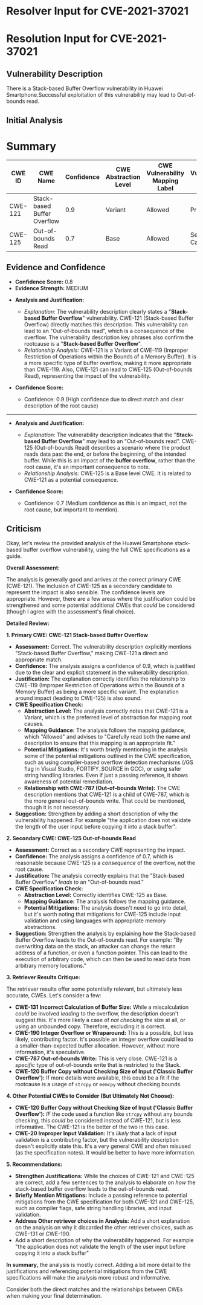 # Resolver Input for CVE-2021-37021

# Resolution Input for CVE-2021-37021

## Vulnerability Description
There is a Stack-based Buffer Overflow vulnerability in Huawei Smartphone.Successful exploitation of this vulnerability may lead to Out-of-bounds read.

## Initial Analysis
# Summary
| CWE ID  | CWE Name                                                                 | Confidence | CWE Abstraction Level | CWE Vulnerability Mapping Label | CWE-Vulnerability Mapping Notes |
| ------- | ------------------------------------------------------------------------ | ---------- | --------------------- | ------------------------------- | ----------------------------- |
| CWE-121 | Stack-based Buffer Overflow                                              | 0.9        | Variant               | Allowed                         | Primary CWE                   |
| CWE-125 | Out-of-bounds Read                                                         | 0.7        | Base                  | Allowed                         | Secondary Candidate           |

## Evidence and Confidence

*   **Confidence Score:** 0.8
*   **Evidence Strength:** MEDIUM

- **Analysis and Justification:**
  - *Explanation:* The vulnerability description clearly states a "**Stack-based Buffer Overflow**" vulnerability. CWE-121 (Stack-based Buffer Overflow) directly matches this description. This vulnerability can lead to an "Out-of-bounds read", which is a consequence of the overflow. The vulnerability description key phrases also confirm the rootcause is a "**Stack-based Buffer Overflow**".
  - *Relationship Analysis:* CWE-121 is a Variant of CWE-119 (Improper Restriction of Operations within the Bounds of a Memory Buffer). It is a more specific type of buffer overflow, making it more appropriate than CWE-119. Also, CWE-121 can lead to CWE-125 (Out-of-bounds Read), representing the impact of the vulnerability.

- **Confidence Score:**
  - Confidence: 0.9 (High confidence due to direct match and clear description of the root cause)

---

- **Analysis and Justification:**
  - *Explanation:* The vulnerability description indicates that the "**Stack-based Buffer Overflow**" may lead to an "Out-of-bounds read". CWE-125 (Out-of-bounds Read) describes a scenario where the product reads data past the end, or before the beginning, of the intended buffer. While this is an impact of the **buffer overflow**, rather than the root cause, it's an important consequence to note.
  - *Relationship Analysis:* CWE-125 is a Base level CWE. It is related to CWE-121 as a potential consequence.

- **Confidence Score:**
  - Confidence: 0.7 (Medium confidence as this is an impact, not the root cause, but important to mention).

## Criticism
Okay, let's review the provided analysis of the Huawei Smartphone stack-based buffer overflow vulnerability, using the full CWE specifications as a guide.

**Overall Assessment:**

The analysis is generally good and arrives at the correct primary CWE (CWE-121).  The inclusion of CWE-125 as a secondary candidate to represent the impact is also sensible. The confidence levels are appropriate. However, there are a few areas where the justification could be strengthened and some potential additional CWEs that *could* be considered (though I agree with the assessment's final choice).

**Detailed Review:**

**1. Primary CWE: CWE-121 Stack-based Buffer Overflow**

*   **Assessment:**  Correct. The vulnerability description explicitly mentions "Stack-based Buffer Overflow," making CWE-121 a direct and appropriate match.
*   **Confidence:** The analysis assigns a confidence of 0.9, which is justified due to the clear and explicit statement in the vulnerability description.
*   **Justification:** The explanation correctly identifies the relationship to CWE-119 (Improper Restriction of Operations within the Bounds of a Memory Buffer) as being a more specific variant. The explanation around impact (leading to CWE-125) is also sound.
*   **CWE Specification Check:**
    *   **Abstraction Level:** The analysis correctly notes that CWE-121 is a Variant, which is the preferred level of abstraction for mapping root causes.
    *   **Mapping Guidance:** The analysis follows the mapping guidance, which "Allowed" and advises to "Carefully read both the name and description to ensure that this mapping is an appropriate fit."
    *   **Potential Mitigations:** It's worth *briefly* mentioning in the analysis some of the potential mitigations outlined in the CWE specification, such as using compiler-based overflow detection mechanisms (/GS flag in Visual Studio, FORTIFY_SOURCE in GCC), or using safer string handling libraries. Even if just a passing reference, it shows awareness of potential remediation.
    * **Relationship with CWE-787 (Out-of-bounds Write):** The CWE description mentions that CWE-121 is a child of CWE-787, which is the more general out-of-bounds write. That could be mentioned, though it is not necessary.
*   **Suggestion:** Strengthen by adding a short description of why the vulnerability happened. For example "the application does not validate the length of the user input before copying it into a stack buffer".

**2. Secondary CWE: CWE-125 Out-of-bounds Read**

*   **Assessment:** Correct as a secondary CWE representing the impact.
*   **Confidence:** The analysis assigns a confidence of 0.7, which is reasonable because CWE-125 is a *consequence* of the overflow, not the root cause.
*   **Justification:** The analysis correctly explains that the "Stack-based Buffer Overflow" *leads to* an "Out-of-bounds read."
*   **CWE Specification Check:**
    *   **Abstraction Level:** Correctly identifies CWE-125 as Base.
    *   **Mapping Guidance:** The analysis follows the mapping guidance.
    *   **Potential Mitigations:**  The analysis doesn't need to go into detail, but it's worth noting that mitigations for CWE-125 include input validation and using languages with appropriate memory abstractions.
*   **Suggestion:** Strengthen the analysis by explaining how the Stack-based Buffer Overflow leads to the Out-of-bounds read. For example: "By overwriting data on the stack, an attacker can change the return address of a function, or even a function pointer. This can lead to the execution of arbitrary code, which can then be used to read data from arbitrary memory locations."

**3. Retriever Results Critique:**

The retriever results offer some potentially relevant, but ultimately less accurate, CWEs. Let's consider a few:

*   **CWE-131 Incorrect Calculation of Buffer Size:**  While a miscalculation *could* be involved *leading* to the overflow, the description doesn't suggest this.  It's more likely a case of *not checking* the size at all, or using an unbounded copy.  Therefore, excluding it is correct.
*   **CWE-190 Integer Overflow or Wraparound:** This is a possible, but less likely, contributing factor.  It's possible an integer overflow could lead to a smaller-than-expected buffer allocation.  However, without more information, it's speculative.
*   **CWE-787 Out-of-bounds Write:** This is very close. CWE-121 is a *specific* type of out-of-bounds write that is restricted to the Stack.
* **CWE-120 Buffer Copy without Checking Size of Input ('Classic Buffer Overflow'):** If more details were available, this could be a fit if the rootcause is a usage of `strcpy` or `memcpy` without checking bounds.

**4. Other Potential CWEs to Consider (But Ultimately Not Choose):**

*   **CWE-120 Buffer Copy without Checking Size of Input ('Classic Buffer Overflow'):** *IF* the code used a function like `strcpy` without any bounds checking, this *could* be considered instead of CWE-121, but is less informative. The CWE-121 is the better of the two in this case.
*   **CWE-20 Improper Input Validation:**  It's *likely* that a lack of input validation is a contributing factor, but the vulnerability description doesn't explicitly state this.  It's a very general CWE and often misused (as the specification notes). It would be better to have more information.

**5. Recommendations:**

*   **Strengthen Justifications:** While the choices of CWE-121 and CWE-125 are correct, add a few sentences to the analysis to elaborate on *how* the stack-based buffer overflow leads to the out-of-bounds read.
*   **Briefly Mention Mitigations:** Include a passing reference to potential mitigations from the CWE specification for both CWE-121 and CWE-125, such as compiler flags, safe string handling libraries, and input validation.
*   **Address Other retriever choices in Analysis:** Add a short explanation on the analysis on why it discarded the other retriever choices, such as CWE-131 or CWE-190.
* Add a short description of why the vulnerability happened. For example "the application does not validate the length of the user input before copying it into a stack buffer"

**In summary,** the analysis is mostly correct. Adding a bit more detail to the justifications and referencing potential mitigations from the CWE specifications will make the analysis more robust and informative.

Consider both the direct matches and the relationships between CWEs
when making your final determination.
        